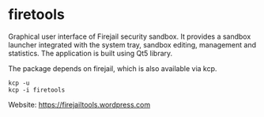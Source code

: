 # firetools
Graphical user interface of Firejail security sandbox. It provides a sandbox launcher integrated with the system tray, sandbox editing, management and statistics. The application is built using Qt5 library.

The package depends on firejail, which is also available via kcp.
```
kcp -u
kcp -i firetools
```

Website: https://firejailtools.wordpress.com

